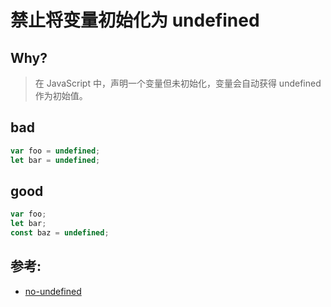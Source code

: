# 禁止将变量初始化为 undefined

## Why?

> 在 JavaScript 中，声明一个变量但未初始化，变量会自动获得 undefined 作为初始值。

## bad

```js
var foo = undefined;
let bar = undefined;
```

## good

```js
var foo;
let bar;
const baz = undefined;
```

## 参考:

- [no-undefined](https://eslint.org/docs/rules/no-undefined)

